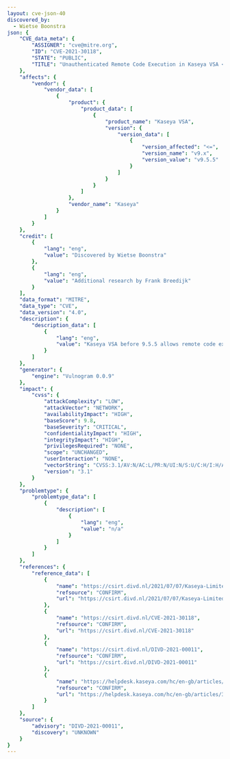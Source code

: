 ```yaml
---
layout: cve-json-40
discovered_by:
  - Wietse Boonstra
json: {
    "CVE_data_meta": {
        "ASSIGNER": "cve@mitre.org",
        "ID": "CVE-2021-30118",
        "STATE": "PUBLIC",
        "TITLE": "Unauthenticated Remote Code Execution in Kaseya VSA < v9.5.5"
    },
    "affects": {
        "vendor": {
            "vendor_data": [
                {
                    "product": {
                        "product_data": [
                            {
                                "product_name": "Kaseya VSA",
                                "version": {
                                    "version_data": [
                                        {
                                            "version_affected": "<=",
                                            "version_name": "v9.x",
                                            "version_value": "v9.5.5"
                                        }
                                    ]
                                }
                            }
                        ]
                    },
                    "vendor_name": "Kaseya"
                }
            ]
        }
    },
    "credit": [
        {
            "lang": "eng",
            "value": "Discovered by Wietse Boonstra"
        },
        {
            "lang": "eng",
            "value": "Additional research by Frank Breedijk"
        }
    ],
    "data_format": "MITRE",
    "data_type": "CVE",
    "data_version": "4.0",
    "description": {
        "description_data": [
            {
                "lang": "eng",
                "value": "Kaseya VSA before 9.5.5 allows remote code execution."
            }
        ]
    },
    "generator": {
        "engine": "Vulnogram 0.0.9"
    },
    "impact": {
        "cvss": {
            "attackComplexity": "LOW",
            "attackVector": "NETWORK",
            "availabilityImpact": "HIGH",
            "baseScore": 9.8,
            "baseSeverity": "CRITICAL",
            "confidentialityImpact": "HIGH",
            "integrityImpact": "HIGH",
            "privilegesRequired": "NONE",
            "scope": "UNCHANGED",
            "userInteraction": "NONE",
            "vectorString": "CVSS:3.1/AV:N/AC:L/PR:N/UI:N/S:U/C:H/I:H/A:H",
            "version": "3.1"
        }
    },
    "problemtype": {
        "problemtype_data": [
            {
                "description": [
                    {
                        "lang": "eng",
                        "value": "n/a"
                    }
                ]
            }
        ]
    },
    "references": {
        "reference_data": [
            {
                "name": "https://csirt.divd.nl/2021/07/07/Kaseya-Limited-Disclosure/",
                "refsource": "CONFIRM",
                "url": "https://csirt.divd.nl/2021/07/07/Kaseya-Limited-Disclosure/"
            },
            {
                "name": "https://csirt.divd.nl/CVE-2021-30118",
                "refsource": "CONFIRM",
                "url": "https://csirt.divd.nl/CVE-2021-30118"
            },
            {
                "name": "https://csirt.divd.nl/DIVD-2021-00011",
                "refsource": "CONFIRM",
                "url": "https://csirt.divd.nl/DIVD-2021-00011"
            },
            {
                "name": "https://helpdesk.kaseya.com/hc/en-gb/articles/360019054377-9-5-5-Feature-Release-10-April-2021",
                "refsource": "CONFIRM",
                "url": "https://helpdesk.kaseya.com/hc/en-gb/articles/360019054377-9-5-5-Feature-Release-10-April-2021"
            }
        ]
    },
    "source": {
        "advisory": "DIVD-2021-00011",
        "discovery": "UNKNOWN"
    }
}
---
```


